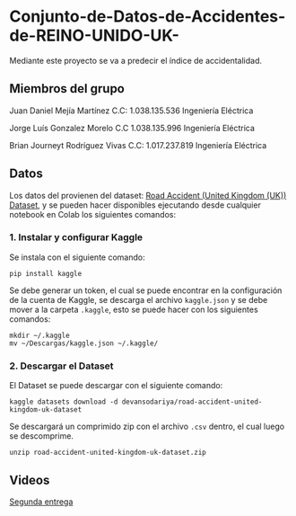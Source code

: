 # Conjunto-de-Datos-de-Accidentes-de-REINO-UNIDO-UK-
Mediante este proyecto se va a predecir el índice de accidentalidad. 

## Miembros del grupo

Juan Daniel Mejía Martínez C.C: 1.038.135.536 Ingeniería Eléctrica 

Jorge Luís Gonzalez Morelo C.C 1.038.135.996 Ingeniería Eléctrica

Brian Journeyt Rodríguez Vivas C.C: 1.017.237.819 Ingeniería Eléctrica


## Datos

Los datos del provienen del dataset: [Road Accident (United Kingdom (UK)) Dataset](https://www.kaggle.com/datasets/devansodariya/road-accident-united-kingdom-uk-dataset), y se pueden hacer disponibles ejecutando desde cualquier notebook en Colab los siguientes comandos:

### 1. Instalar y configurar Kaggle

Se instala con el siguiente comando:

    pip install kaggle

Se debe generar un token, el cual se puede encontrar en la configuración de la cuenta de Kaggle, se descarga el archivo `kaggle.json` y se debe mover a la carpeta `.kaggle`, esto se puede hacer con los siguientes comandos:

    mkdir ~/.kaggle
    mv ~/Descargas/kaggle.json ~/.kaggle/
    

### 2. Descargar el Dataset

El Dataset se puede descargar con el siguiente comando:

    kaggle datasets download -d devansodariya/road-accident-united-kingdom-uk-dataset

Se descargará un comprimido zip con el archivo `.csv` dentro, el cual luego se descomprime.
    
    unzip road-accident-united-kingdom-uk-dataset.zip

## Videos

[Segunda entrega](https://www.youtube.com/watch?v=41BXuY3GS18)
